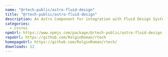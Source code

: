 ```yaml
---
name: "@rtech-public/astro-fluid-design"
title: "@rtech-public/astro-fluid-design"
description: An Astro Component for integration with Fluid Design System [utopia]
categories:
  - css+ui
npmUrl: https://www.npmjs.com/package/@rtech-public/astro-fluid-design
repoUrl: https://github.com/RolginRoman/rtech
homepageUrl: https://github.com/RolginRoman/rtech/
downloads: 12
---
```

